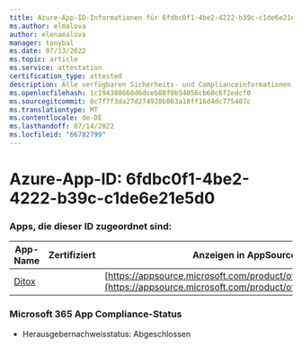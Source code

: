 ```yaml
---
title: Azure-App-ID-Informationen für 6fdbc0f1-4be2-4222-b39c-c1de6e21e5d0
ms.author: elmalova
author: elenamalova
manager: tonybal
ms.date: 07/13/2022
ms.topic: article
ms.service: attestation
certification_type: attested
description: Alle verfügbaren Sicherheits- und Complianceinformationen für 6fdbc0f1-4be2-4222-b39c-c1de6e21e5d0.
ms.openlocfilehash: 1c194388668d6dceb88f0b54056cb60c6f2edcf0
ms.sourcegitcommit: 0c7f7f3da27d274928b863a18ff16d4dc775487c
ms.translationtype: MT
ms.contentlocale: de-DE
ms.lasthandoff: 07/14/2022
ms.locfileid: "66782799"
---
```

# <a name="azure-app-id-6fdbc0f1-4be2-4222-b39c-c1de6e21e5d0"></a>Azure-App-ID: 6fdbc0f1-4be2-4222-b39c-c1de6e21e5d0


### <a name="apps-associated-with-this-id"></a>Apps, die dieser ID zugeordnet sind:
| **App-Name** | **Zertifiziert** | **Anzeigen in AppSource** |
|--------------|---------------|-----------------------|
| [Ditox](../forward/WA200004193.md) |  | [https://appsource.microsoft.com/product/office/WA200004193](https://appsource.microsoft.com/product/office/WA200004193) |

### <a name="microsoft-365-app-compliance-status"></a>Microsoft 365 App Compliance-Status
- Herausgebernachweisstatus: Abgeschlossen
